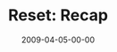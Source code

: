 ---
layout: message
category: message
series: "Reset"
title: "Reset: Recap"
date: 2009-04-05-00-00
message_id: 556
program: "http://s3.amazonaws.com/crossroads-media/documents/04_0405Program.pdf"
description: "In this talk Brian Tome recaps our Reset journey and discusses where we're headed next."
video: "http://s3.amazonaws.com/crossroads-media/messages/video/Reset7.mp4"
video-duration: "37:55"
video-image: "http://s3.amazonaws.com/crossroads-media/images/Reset7-still.jpg"
audio: "http://s3.amazonaws.com/crossroads-media/messages/audio/Reset7-edit.mp3"
audio-duration: "33:28"
explicit: false
---